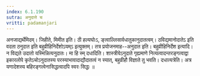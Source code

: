 ```yaml
---
index: 6.1.190
sutra: अनुदात्ते च
vritti: padamanjari
---
```


 अनजाद्यर्थेमिदम्। जिहीते, मिमीत इति। ठी हल्यघोःऽ, ङ्त्वाल्लिसार्वधातुकानुदातत्वम्। ठविद्यमानोदातेऽ इति वदता ठनुदात इति बहुव्रीहिनिर्देशोऽयम्ऽ इत्युक्तम्। तत्र प्रयोजनमाह--अनुदात इति। बहुव्रीहिनिर्देश इत्यादि। न विद्यते उदातो यस्मिन्नित्यनुदातः। मा हि स्म् दधादिति। शास्त्रीयेऽनुदाते गृह्यमाणे नित्यत्वादन्तरङ्गत्वाद्वा इकारलोपे कृतेऽचोऽनुदातस्य परस्याभावादाद्यौदातत्वं न स्यात्, बहुव्रीहौ विज्ञाते तु भवति। दधात्यत्रेति। अत्र यणादेशस्य बहिरङ्गत्वेनासिद्धत्वादपि स्वरः सिद्धः ॥